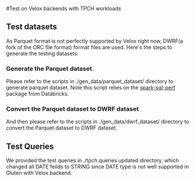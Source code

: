 #Test on Velox backends with TPCH workloads

## Test datasets
As Parquet format is not perfectly supported by Velox right now, DWRF(a fork of the ORC file format) format files are used. Here's the steps to generate the testing datasets:

### Generate the Parquet dataset.
Please refer to the scripts in ./gen_data/parquet_dataset/ directory to generate parquet dataset. Note this script relies on the [spark-sql-perf](https://github.com/databricks/spark-sql-perf) package from Databricks.

### Convert the Parquet dataset to DWRF dataset
And then please refer to the scripts in ./gen_data/dwrf_dataset/ directory to convert the Parquet dataset to DWRF dataset.

## Test Queries
We provided the test queries in ./tpch.queries.updated directory, which changed all DATE feilds to STRING since DATE type is not well supported in Gluten with Velox backend.
